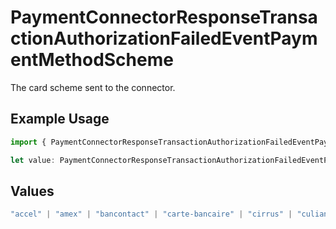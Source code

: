 # PaymentConnectorResponseTransactionAuthorizationFailedEventPaymentMethodScheme

The card scheme sent to the connector.

## Example Usage

```typescript
import { PaymentConnectorResponseTransactionAuthorizationFailedEventPaymentMethodScheme } from "@gr4vy/sdk/models/components";

let value: PaymentConnectorResponseTransactionAuthorizationFailedEventPaymentMethodScheme = "visa";
```

## Values

```typescript
"accel" | "amex" | "bancontact" | "carte-bancaire" | "cirrus" | "culiance" | "dankort" | "diners-club" | "discover" | "eftpos-australia" | "elo" | "hipercard" | "jcb" | "maestro" | "mastercard" | "mir" | "nyce" | "other" | "pulse" | "rupay" | "star" | "uatp" | "unionpay" | "visa"
```